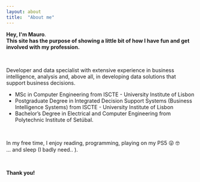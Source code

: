 ```yaml
---
layout: about
title:  "About me"
---
```

<script src="https://platform.linkedin.com/badges/js/profile.js" async defer type="text/javascript"></script>

**Hey, I'm Mauro**. <br>
**This site has the purpose of showing a little bit of how I have fun and get involved with my profession.**

&ensp;

Developer and data specialist with extensive experience in business intelligence, analysis and, above all, in developing data solutions that support business decisions.

- MSc in Computer Engineering from ISCTE - University Institute of Lisbon
- Postgraduate Degree in Integrated Decision Support Systems (Business Intelligence Systems) from ISCTE - University Institute of Lisbon
- Bachelor’s Degree in Electrical and Computer Engineering from Polytechnic Institute of Setúbal.


&ensp;

In my free time, I enjoy reading, programming, playing on my PS5 😜 🤓  <br>
... and sleep (I badly need.. ).

&ensp;

**Thank you!**

&ensp;

